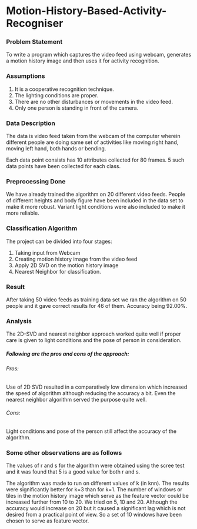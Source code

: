 # Motion-History-Based-Activity-Recogniser

### Problem Statement

To write a program which captures the video feed using webcam, generates a motion history image and then uses it for activity recognition.

### Assumptions

1. It is a cooperative recognition technique.
2. The lighting conditions are proper.
3. There are no other disturbances or movements in the video feed.
4. Only one person is standing in front of the camera.

### Data Description

The data is video feed taken from the webcam of the computer wherein different people are doing same set of activities like moving right hand, moving left hand, both hands or bending. 

Each data point consists has 10 attributes collected for 80 frames. 5 such data points have been collected for each class.

### Preprocessing Done

We have already trained the algorithm on 20 different video feeds. People of different heights and body figure have been included in the data set to make it more robust. Variant light conditions were also included to make it more reliable.

### Classification Algorithm

The project can be divided into four stages:

1. Taking input from Webcam
2. Creating motion history image from the video feed
3. Apply 2D SVD on the motion history image
4. Nearest Neighbor for classification.

### Result 

After taking 50 video feeds as training data set we ran the algorithm on 50 people and it gave correct results for 46 of them. Accuracy being 92.00%.

### Analysis

The 2D-SVD and nearest neighbor approach worked quite well if proper care is given to light conditions and the pose of person in consideration.

##### Following are the pros and cons of the approach:

###### Pros:
Use of 2D SVD resulted in a comparatively low dimension which increased the speed of algorithm although reducing the accuracy a bit.
 Even the nearest neighbor algorithm served the purpose quite well.

###### Cons:
Light conditions and pose of the person still affect the accuracy of the algorithm.

### Some other observations are as follows

The values of r and s for the algorithm were obtained using the scree test and it was found that 5 is a good value for both r and s.

The algorithm was made to run on different values of k (in knn). The results were significantly better for k=3 than for k=1. The number of windows or tiles in the motion history image which serve as the feature vector could be increased further from 10 to 20. We tried on 5, 10 and 20. Although the accuracy would increase on 20 but it caused a significant lag which is not desired from a practical point of view. So a set of 10 windows have been chosen to serve as feature vector.


